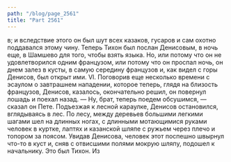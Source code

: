 ```yaml
---
path: "/blog/page_2561"
title: "Part 2561"
---
```


в; и вследствие этого он был шут всех казаков, гусаров и сам охотно поддавался этому чину. Теперь Тихон был послан Денисовым, в ночь еще, в Шамшево для того, чтобы взять языка. Но, или потому что он не удовлетворился одним французом, или потому что он проспал ночь, он днем залез в кусты, в самую середину французов и, как видел с горы Денисов, был открыт ими.
VI.
Поговорив еще несколько времени с эсаулом о завтрашнем нападении, которое теперь, глядя на близость французов, Денисов, казалось, окончательно решил, он повернул лошадь и поехал назад.
— Ну, брат, теперь поедем обсушимся, — сказал он Пете.
Подъезжая к лесной караулке, Денисов остановился, вглядываясь в лес. По лесу, между деревьев большими легкими шагами шел на длинных ногах, с длинными мотающимися руками человек в куртке, лаптях и казанской шляпе с ружьем через плечо и топором за поясом. Увидав Денисова, человек этот поспешно швырнул что-то в куст и, сняв с отвисшими полями мокрую шляпу, подошел к начальнику. Это был Тихон. Из
